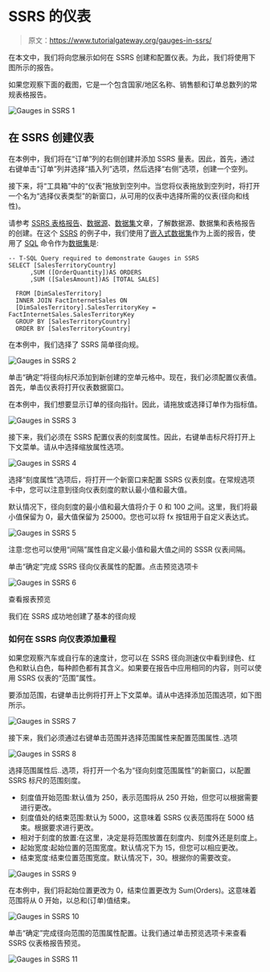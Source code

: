 # SSRS 的仪表

> 原文：<https://www.tutorialgateway.org/gauges-in-ssrs/>

在本文中，我们将向您展示如何在 SSRS 创建和配置仪表。为此，我们将使用下图所示的报告。

如果您观察下面的截图，它是一个包含国家/地区名称、销售额和订单总数列的常规表格报告。

![Gauges in SSRS 1](img/07163fe5a40a753c62b2dd462cdccb78.png)

## 在 SSRS 创建仪表

在本例中，我们将在“订单”列的右侧创建并添加 SSRS 量表。因此，首先，通过右键单击“订单”列并选择“插入列”选项，然后选择“右侧”选项，创建一个空列。

接下来，将“工具箱”中的“仪表”拖放到空列中。当您将仪表拖放到空列时，将打开一个名为“选择仪表类型”的新窗口，从可用的仪表中选择所需的仪表(径向和线性)。

请参考 [SSRS 表格报告](https://www.tutorialgateway.org/ssrs-table-report/)、[数据源](https://www.tutorialgateway.org/ssrs-shared-data-source/)、[数据集](https://www.tutorialgateway.org/shared-dataset-in-ssrs/)文章，了解数据源、数据集和表格报告的创建。在这个 [SSRS](https://www.tutorialgateway.org/ssrs/) 的例子中，我们使用了[嵌入式数据集](https://www.tutorialgateway.org/embedded-dataset-in-ssrs/)作为上面的报告，使用了 [SQL](https://www.tutorialgateway.org/sql/) 命令作为[数据集](https://www.tutorialgateway.org/embedded-dataset-in-ssrs/)是:

```
-- T-SQL Query required to demonstrate Gauges in SSRS 
SELECT [SalesTerritoryCountry]
      ,SUM ([OrderQuantity])AS ORDERS
      ,SUM ([SalesAmount])AS [TOTAL SALES] 

  FROM [DimSalesTerritory]
  INNER JOIN FactInternetSales ON
  [DimSalesTerritory].SalesTerritoryKey = FactInternetSales.SalesTerritoryKey
  GROUP BY [SalesTerritoryCountry]
  ORDER BY [SalesTerritoryCountry]
```

在本例中，我们选择了 SSRS 简单径向规。

![Gauges in SSRS 2](img/dba3d64dcd4854aecd41d646b762884b.png)

单击“确定”将径向标尺添加到新创建的空单元格中。现在，我们必须配置仪表值。首先，单击仪表将打开仪表数据窗口。

在本例中，我们想要显示订单的径向指针。因此，请拖放或选择订单作为指标值。

![Gauges in SSRS 3](img/66ca479373d3df1cbe0a3229680153d6.png)

接下来，我们必须在 SSRS 配置仪表的刻度属性。因此，右键单击标尺将打开上下文菜单。请从中选择缩放属性选项。

![Gauges in SSRS 4](img/f2dfd3acc80bded5ee5b3da0690271e0.png)

选择“刻度属性”选项后，将打开一个新窗口来配置 SSRS 仪表刻度。在常规选项卡中，您可以注意到径向仪表刻度的默认最小值和最大值。

默认情况下，径向刻度的最小值和最大值将介于 0 和 100 之间。这里，我们将最小值保留为 0，最大值保留为 25000。您也可以将 fx 按钮用于自定义表达式。

![Gauges in SSRS 5](img/7579b5d1210512256f436f03b90077d2.png)

注意:您也可以使用“间隔”属性自定义最小值和最大值之间的 SSSR 仪表间隔。

单击“确定”完成 SSRS 径向仪表属性的配置。点击预览选项卡

![Gauges in SSRS 6](img/f27a35e893ba66e710a9a82588d75373.png)

查看报表预览

我们在 SSRS 成功地创建了基本的径向规

### 如何在 SSRS 向仪表添加量程

如果您观察汽车或自行车的速度计，您可以在 SSRS 径向测速仪中看到绿色、红色和默认白色，每种颜色都有其含义。如果要在报告中应用相同的内容，则可以使用 SSRS 仪表的“范围”属性。

要添加范围，右键单击比例将打开上下文菜单。请从中选择添加范围选项，如下图所示。

![Gauges in SSRS 7](img/8237354a6dd91d7af80674423c78325a.png)

接下来，我们必须通过右键单击范围并选择范围属性来配置范围属性..选项

![Gauges in SSRS 8](img/635be79523af7ed48cbfa901c4c12021.png)

选择范围属性后..选项，将打开一个名为“径向刻度范围属性”的新窗口，以配置 SSRS 标尺的范围刻度。

*   刻度值开始范围:默认值为 250，表示范围将从 250 开始，但您可以根据需要进行更改。
*   刻度值处的结束范围:默认为 5000，这意味着 SSRS 仪表范围将在 5000 结束。根据要求进行更改。
*   相对于刻度的放置:在这里，决定是将范围放置在刻度内、刻度外还是刻度上。
*   起始宽度:起始位置的范围宽度。默认情况下为 15，但您可以相应更改。
*   结束宽度:结束位置范围宽度。默认情况下，30。根据你的需要改变。

![Gauges in SSRS 9](img/7757bddf4427df845680ae436dce63a5.png)

在本例中，我们将起始位置更改为 0，结束位置更改为 Sum(Orders)。这意味着范围将从 0 开始，以总和(订单)值结束。

![Gauges in SSRS 10](img/8b1e253f393aca0bbc31b2e68634f9dc.png)

单击“确定”完成径向范围的范围属性配置。让我们通过单击预览选项卡来查看 SSRS 仪表格报告预览。

![Gauges in SSRS 11](img/a13063e4f14e3f27427fdbc2f14ad996.png)